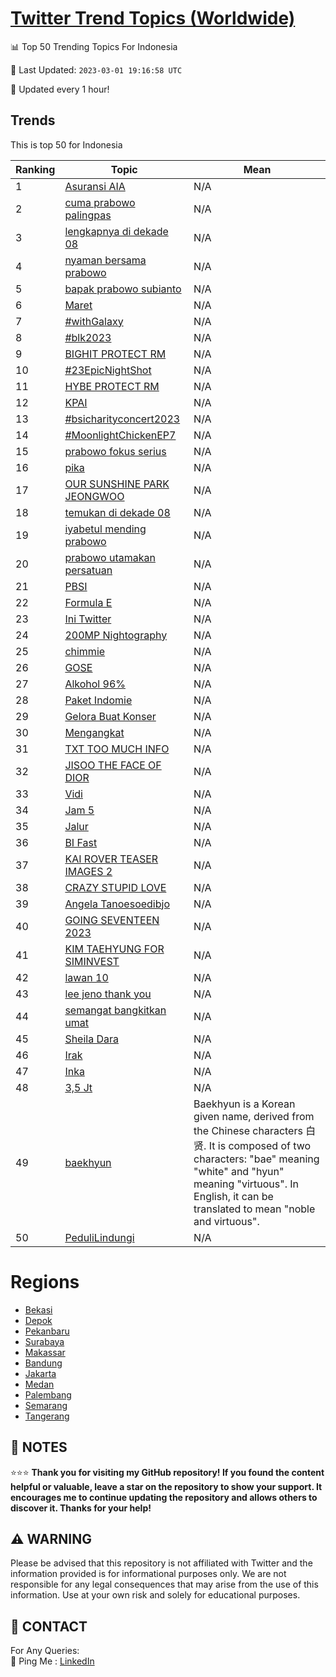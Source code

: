 [Twitter Trend Topics (Worldwide)](https://github.com/ErcinDedeoglu/Twitter-Trend-Topics)
==========


📊 Top 50 Trending Topics For Indonesia

📆 Last Updated: `2023-03-01 19:16:58 UTC`

🔧 Updated every 1 hour!


## Trends

This is top 50 for Indonesia

| Ranking | Topic | Mean |
| ------- | ------------ | ------------ |
| 1 | [Asuransi AIA](http://twitter.com/search?q=Asuransi+AIA) | N/A |
| 2 | [cuma prabowo palingpas](http://twitter.com/search?q=cuma+prabowo+palingpas) | N/A |
| 3 | [lengkapnya di dekade 08](http://twitter.com/search?q=lengkapnya+di+dekade+08) | N/A |
| 4 | [nyaman bersama prabowo](http://twitter.com/search?q=nyaman+bersama+prabowo) | N/A |
| 5 | [bapak prabowo subianto](http://twitter.com/search?q=bapak+prabowo+subianto) | N/A |
| 6 | [Maret](http://twitter.com/search?q=Maret) | N/A |
| 7 | [#withGalaxy](http://twitter.com/search?q=%23withGalaxy) | N/A |
| 8 | [#blk2023](http://twitter.com/search?q=%23blk2023) | N/A |
| 9 | [BIGHIT PROTECT RM](http://twitter.com/search?q=BIGHIT+PROTECT+RM) | N/A |
| 10 | [#23EpicNightShot](http://twitter.com/search?q=%2323EpicNightShot) | N/A |
| 11 | [HYBE PROTECT RM](http://twitter.com/search?q=HYBE+PROTECT+RM) | N/A |
| 12 | [KPAI](http://twitter.com/search?q=KPAI) | N/A |
| 13 | [#bsicharityconcert2023](http://twitter.com/search?q=%23bsicharityconcert2023) | N/A |
| 14 | [#MoonlightChickenEP7](http://twitter.com/search?q=%23MoonlightChickenEP7) | N/A |
| 15 | [prabowo fokus serius](http://twitter.com/search?q=prabowo+fokus+serius) | N/A |
| 16 | [pika](http://twitter.com/search?q=pika) | N/A |
| 17 | [OUR SUNSHINE PARK JEONGWOO](http://twitter.com/search?q=OUR+SUNSHINE+PARK+JEONGWOO) | N/A |
| 18 | [temukan di dekade 08](http://twitter.com/search?q=temukan+di+dekade+08) | N/A |
| 19 | [iyabetul mending prabowo](http://twitter.com/search?q=iyabetul+mending+prabowo) | N/A |
| 20 | [prabowo utamakan persatuan](http://twitter.com/search?q=prabowo+utamakan+persatuan) | N/A |
| 21 | [PBSI](http://twitter.com/search?q=PBSI) | N/A |
| 22 | [Formula E](http://twitter.com/search?q=Formula+E) | N/A |
| 23 | [Ini Twitter](http://twitter.com/search?q=Ini+Twitter) | N/A |
| 24 | [200MP Nightography](http://twitter.com/search?q=200MP+Nightography) | N/A |
| 25 | [chimmie](http://twitter.com/search?q=chimmie) | N/A |
| 26 | [GOSE](http://twitter.com/search?q=GOSE) | N/A |
| 27 | [Alkohol 96%](http://twitter.com/search?q=Alkohol+96%25) | N/A |
| 28 | [Paket Indomie](http://twitter.com/search?q=Paket+Indomie) | N/A |
| 29 | [Gelora Buat Konser](http://twitter.com/search?q=Gelora+Buat+Konser) | N/A |
| 30 | [Mengangkat](http://twitter.com/search?q=Mengangkat) | N/A |
| 31 | [TXT TOO MUCH INFO](http://twitter.com/search?q=TXT+TOO+MUCH+INFO) | N/A |
| 32 | [JISOO THE FACE OF DIOR](http://twitter.com/search?q=JISOO+THE+FACE+OF+DIOR) | N/A |
| 33 | [Vidi](http://twitter.com/search?q=Vidi) | N/A |
| 34 | [Jam 5](http://twitter.com/search?q=Jam+5) | N/A |
| 35 | [Jalur](http://twitter.com/search?q=Jalur) | N/A |
| 36 | [BI Fast](http://twitter.com/search?q=BI+Fast) | N/A |
| 37 | [KAI ROVER TEASER IMAGES 2](http://twitter.com/search?q=KAI+ROVER+TEASER+IMAGES+2) | N/A |
| 38 | [CRAZY STUPID LOVE](http://twitter.com/search?q=CRAZY+STUPID+LOVE) | N/A |
| 39 | [Angela Tanoesoedibjo](http://twitter.com/search?q=Angela+Tanoesoedibjo) | N/A |
| 40 | [GOING SEVENTEEN 2023](http://twitter.com/search?q=GOING+SEVENTEEN+2023) | N/A |
| 41 | [KIM TAEHYUNG FOR SIMINVEST](http://twitter.com/search?q=KIM+TAEHYUNG+FOR+SIMINVEST) | N/A |
| 42 | [lawan 10](http://twitter.com/search?q=lawan+10) | N/A |
| 43 | [lee jeno thank you](http://twitter.com/search?q=lee+jeno+thank+you) | N/A |
| 44 | [semangat bangkitkan umat](http://twitter.com/search?q=semangat+bangkitkan+umat) | N/A |
| 45 | [Sheila Dara](http://twitter.com/search?q=Sheila+Dara) | N/A |
| 46 | [Irak](http://twitter.com/search?q=Irak) | N/A |
| 47 | [Inka](http://twitter.com/search?q=Inka) | N/A |
| 48 | [3,5 Jt](http://twitter.com/search?q=3%2c5+Jt) | N/A |
| 49 | [baekhyun](http://twitter.com/search?q=baekhyun) | Baekhyun is a Korean given name, derived from the Chinese characters 白贤. It is composed of two characters: "bae" meaning "white" and "hyun" meaning "virtuous". In English, it can be translated to mean "noble and virtuous". |
| 50 | [PeduliLindungi](http://twitter.com/search?q=PeduliLindungi) | N/A |



# Regions

* [Bekasi](</Indonesia/Bekasi.md>)
* [Depok](</Indonesia/Depok.md>)
* [Pekanbaru](</Indonesia/Pekanbaru.md>)
* [Surabaya](</Indonesia/Surabaya.md>)
* [Makassar](</Indonesia/Makassar.md>)
* [Bandung](</Indonesia/Bandung.md>)
* [Jakarta](</Indonesia/Jakarta.md>)
* [Medan](</Indonesia/Medan.md>)
* [Palembang](</Indonesia/Palembang.md>)
* [Semarang](</Indonesia/Semarang.md>)
* [Tangerang](</Indonesia/Tangerang.md>)



## 📝 NOTES

⭐⭐⭐ **Thank you for visiting my GitHub repository! If you found the content helpful or valuable, leave a star on the repository to show your support. It encourages me to continue updating the repository and allows others to discover it. Thanks for your help!**


## ⚠️ WARNING

Please be advised that this repository is not affiliated with Twitter and the information provided is for informational purposes only. We are not responsible for any legal consequences that may arise from the use of this information. Use at your own risk and solely for educational purposes.


## 📨 CONTACT

 For Any Queries:  
            🏓 Ping Me : [LinkedIn](https://www.linkedin.com/in/ercindedeoglu/)
